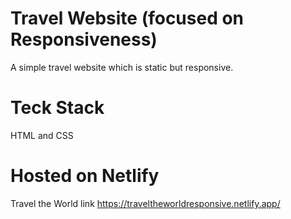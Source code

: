# Travel Website (focused on Responsiveness)
   A simple travel website which is static but responsive.
# Teck Stack 
   HTML and CSS
# Hosted on Netlify
   Travel the World link https://traveltheworldresponsive.netlify.app/

